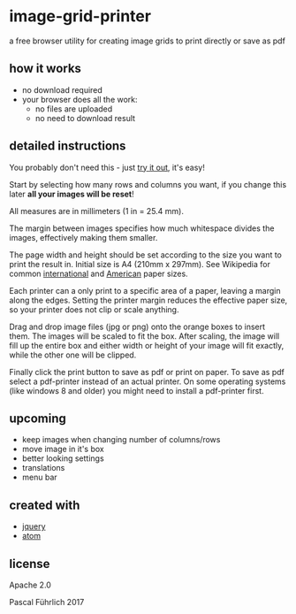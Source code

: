 # image-grid-printer
a free browser utility for creating image grids to print directly or save as pdf

## how it works
- no download required
- your browser does all the work:
  * no files are uploaded
  * no need to download result

## detailed instructions
You probably don't need this - just [try it out](https://paxinice.github.io/image-grid-printer/), it's easy!


Start by selecting how many rows and columns you want, if you change this later **all your images will be reset**!

All measures are in millimeters (1 in = 25.4 mm).

The margin between images specifies how much whitespace divides the images, effectively making them smaller.

The page width and height should be set according to the size you want to print the result in. Initial size is A4 (210mm x 297mm). See Wikipedia for common [international](https://en.wikipedia.org/wiki/Paper_size#Overview:_ISO_paper_sizes) and [American](https://en.wikipedia.org/wiki/Paper_size#Standardized_American_paper_sizes) paper sizes.

Each printer can a only print to a specific area of a paper, leaving a margin along the edges. Setting the printer margin reduces the effective paper size, so your printer does not clip or scale anything.

Drag and drop image files (jpg or png) onto the orange boxes to insert them. The images will be scaled to fit the box. After scaling, the image will fill up the entire box and either width or height of your image will fit exactly, while the other one will be clipped.

Finally click the print button to save as pdf or print on paper. To save as pdf select a pdf-printer instead of an actual printer. On some operating systems (like windows 8 and older) you might need to install a pdf-printer first.

## upcoming
- keep images when changing number of columns/rows
- move image in it's box
- better looking settings
- translations
- menu bar

## created with
- [jquery](https://jquery.org/)
- [atom](https://atom.io/)

## license
Apache 2.0

Pascal Führlich 2017
